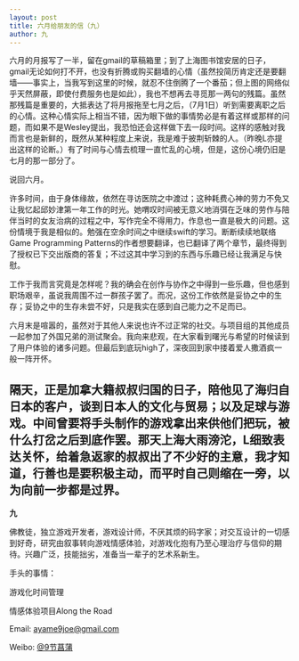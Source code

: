 ```yaml
---
layout: post
title: 六月给朋友的信（九）
author: 九
---
```

六月的月报写了一半，留在gmail的草稿箱里；到了上海图书馆安居的日子，gmail无论如何打不开，也没有折腾或购买翻墙的心情（虽然投简历肯定还是要翻墙——事实上，当我写到这里的时候，就忍不住倒腾了一个番茄；但上图的网络似乎天然屏蔽，即使付费服务也是如此），我也不想再去寻觅那一两句的残篇。虽然那残篇是重要的，大抵表达了将月报拖至七月之后，（7月1日）听到需要离职之后的心情。这种心情实际上相当不错，因为眼下做的事情势必是有着这样或那样的问题，而如果不是Wesley提出，我恐怕还会这样做下去一段时间。这样的感触对我而言也是新鲜的，既然从某种程度上来说，我是难于披荆斩棘的人。（昨晚L亦提出这样的论断。）有了时间与心情去梳理一直忙乱的心境，但是，这份心境仍旧是七月的那一部分了。

说回六月。

许多时间，由于身体缘故，依然在寻访医院之中渡过；这种耗费心神的劳力不免又让我忆起邱妙津第一年工作的时光。她喟叹时间被无意义地消弭在乏味的劳作与陪伴当时的女友治病的过程之中，写作完全不得用力，作息也一直是极大的问题。这份情境于我是相似的。勉强在空余时间之中继续swift的学习。断断续续地联络Game Programming Patterns的作者想要翻译，也已翻译了两个章节，最终得到了授权已下交出版商的答复；不过这其中学习到的东西与乐趣已经让我满足与快慰。

工作于我而言究竟是怎样呢？我的确会在创作与协作之中得到一些乐趣，但也感到职场艰辛，虽说我周围不过一群孩子罢了。而况，这份工作依然是妥协之中的生存；妥协之中的生存未尝不好，只是我实在感到自己能力之不足而已。

六月末是喧嚣的，虽然对于其他人来说也许不过正常的社交。与项目组的其他成员一起参加了外国兄弟的测试聚会。我向来悲观，在大家看到曙光与希望的时候读到了用户体验的诸多问题。但最后到底玩high了，深夜回到家中搂着爱人撒酒疯一般一阵开怀。

隔天，正是加拿大籍叔叔归国的日子，陪他见了海归自日本的客户，谈到日本人的文化与贸易；以及足球与游戏。中间曾要将手头制作的游戏拿出来供他们把玩，被什么打岔之后到底作罢。那天上海大雨滂沱，L细致表达关怀，给着急返家的叔叔出了不少好的主意，我才知道，行善也是要积极主动，而平时自己则缩在一旁，以为向前一步都是过界。
---

**九**

佛教徒，独立游戏开发者，游戏设计师，不厌其烦的码字家；对交互设计的一切感到好奇，研究由叙事转向游戏情感体验，对游戏化抱有乃至心理治疗与信仰的期待。兴趣广泛，技能拙劣，准备当一辈子的艺术系新生。

手头的事情：

游戏化时间管理

情感体验项目Along the Road

Email: [ayame9joe@gmail.com](ayame9joe@gmail.com "ayame9joe@gmail.com")

Weibo: [@9节菖蒲](http://weibo.com/ayame9joe/ "@9节菖蒲")